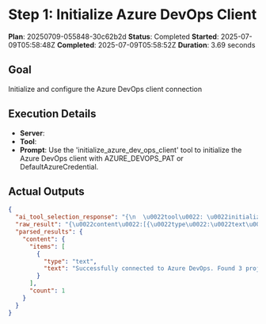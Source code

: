 ﻿# Step 1: Initialize Azure DevOps Client

**Plan**: 20250709-055848-30c62b2d
**Status**: Completed
**Started**: 2025-07-09T05:58:48Z
**Completed**: 2025-07-09T05:58:52Z
**Duration**: 3.69 seconds

## Goal
Initialize and configure the Azure DevOps client connection

## Execution Details
- **Server**: 
- **Tool**: 
- **Prompt**: Use the 'initialize_azure_dev_ops_client' tool to initialize the Azure DevOps client with AZURE_DEVOPS_PAT or DefaultAzureCredential.

## Actual Outputs
```json
{
  "ai_tool_selection_response": "{\n  \u0022tool\u0022: \u0022initialize_azure_dev_ops_client\u0022,\n  \u0022parameters\u0022: {\n    \u0022organizationUrl\u0022: \u0022dnceng\u0022\n  }\n}",
  "raw_result": "{\u0022content\u0022:[{\u0022type\u0022:\u0022text\u0022,\u0022text\u0022:\u0022Successfully connected to Azure DevOps. Found 3 projects.\u0022}]}",
  "parsed_results": {
    "content": {
      "items": [
        {
          "type": "text",
          "text": "Successfully connected to Azure DevOps. Found 3 projects."
        }
      ],
      "count": 1
    }
  }
}
```

